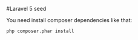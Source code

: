 #Laravel 5 seed

You need install composer dependencies like that:

```php composer.phar install```
